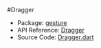 #Dragger

* Package: [gesture](api:)
* API Reference: [Dragger](api:gesture)
* Source Code: [Dragger.dart](source:lib/src/gesture)
